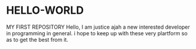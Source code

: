 # HELLO-WORLD
MY FIRST REPOSITORY
Hello,
  I am justice ajah a new interested developer in programming in general.
  i hope to keep up with these very plartform so as to get the best from it.
